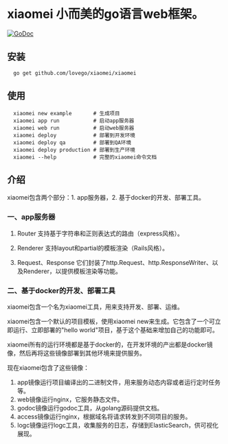 # xiaomei 小而美的go语言web框架。

[![GoDoc](https://godoc.org/github.com/lovego/xiaomei?status.svg)](https://godoc.org/github.com/lovego/xiaomei)

## 安装
```
  go get github.com/lovego/xiaomei/xiaomei
```

## 使用
```
  xiaomei new example       # 生成项目
  xiaomei app run           # 启动app服务器
  xiaomei web run           # 启动web服务器
  xiaomei deploy            # 部署到开发环境
  xiaomei deploy qa         # 部署到QA环境
  xiaomei deploy production # 部署到生产环境
  xiaomei --help            # 完整的xiaomei命令文档
```

## 介绍
  xiaomei包含两个部分：1. app服务器，2. 基于docker的开发、部署工具。

### 一、app服务器

1. Router 支持基于字符串和正则表达式的路由（express风格）。

2. Renderer 支持layout和partial的模板渲染（Rails风格）。

3. Request、Response 它们封装了http.Request、http.ResponseWriter、以及Renderer，以提供模板渲染等功能。

### 二、基于docker的开发、部署工具

xiaomei包含一个名为xiaomei工具，用来支持开发、部署、运维。

xiaomei包含一个默认的项目模板，使用xiaomei new来生成。它包含了一个可立即运行、立即部署的"hello world"项目，基于这个基础来增加自己的功能即可。

xiaomei所有的运行环境都是基于docker的，在开发环境的产出都是docker镜像，然后再将这些镜像部署到其他环境来提供服务。

现在xiaomei包含了这些镜像：
1. app镜像运行项目编译出的二进制文件，用来服务动态内容或者运行定时任务等。
2. web镜像运行nginx，它服务静态文件。
3. godoc镜像运行godoc工具，从golang源码提供文档。
4. access镜像运行nginx，根据域名将请求转发到不同项目的服务。
5. logc镜像运行logc工具，收集服务的日志，存储到ElasticSearch，供可视化展现。

